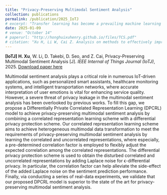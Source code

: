 ```yaml
---
title: "Privacy-Preserving Multimodal Sentiment Analysis"
collection: publications
permalink: /publication/2025_IoTJ
# excerpt: "Transfer learning has become a prevailing machine learning technique thanks to its superiority in learning knowledge from limited training data for prediction. In the existing works, collection and collaboration are two major approaches to realize the improvement of transfer learning performance. Even though the effectiveness of these approaches has been validated in extensive experiments, there lacks the support of theoretical analysis. Consequently, how to enhance transfer learning effectively is an open problem. In light of this, in this paper, we thoroughly and deeply study the methods of improving transfer learning performance in order to provide the guidelines for applying transfer learning in real applications. Through our proof process, critical conclusions are drawn to help learn the motivation of implementing collection and collaboration, the performance gap between collection and collaboration, and the impacts of data sharing strategies on transfer learning in collaboration. These conclusions can further build a theoretical foundation for future research on transfer learning."
date: 2025-01-09
# venue: "October 14"
# paperurl: "http://honghuixuhenry.github.io/files/TCS.pdf"
# citation: "Xu H, Li W, Cai Z. Analysis on methods to effectively improve transfer learning performance[J]. Theoretical Computer Science, 2023, 940: 90-107."
---
```


**[IoTJ]** **H. Xu**, W. Li, D. Takebi, D. Seo, and Z. Cai, Privacy-Preserving Multimodal Sentiment Analysis [J]. _IEEE Internal of Things Journal (IoTJ)_, 2025. [Download paper here](http://honghuixuhenry.github.io/files/IoTJ_2025.pdf)

Multimodal sentiment analysis plays a critical role in numerous IoT-driven applications, such as personalized smart assistants, healthcare monitoring systems, and intelligent transportation networks, where accurate interpretation of user emotions is vital for enhancing service quality. However, a severe threat of privacy leakage in the multimodal sentiment analysis has been overlooked by previous works. To fill this gap, we propose a Differentially Private Correlated Representation Learning
(DPCRL) model to achieve privacy-preserving multimodal sentiment analysis by combining a correlated representation learning scheme with a differential privacy protection scheme. Our correlated representation learning scheme aims to achieve heterogeneous multimodal data transformation to meet the requirements of privacy-preserving multimodal sentiment analysis by learning the correlated and uncorrelated representations, where especially, a pre-determined correlation factor is employed to flexibly adjust the expected correlation among the correlated representations. The differential privacy protection scheme is used to obtain the disturbed correlated and uncorrelated representations by adding Laplace noise for ϵ-differential privacy. In particular, the correlation factor can help alleviate the side-effect of the added Laplace noise on the sentiment prediction performance. Finally, via conducting a series of real-data experiments, we validate that our proposed DPCRL model is superior to the state of the art for privacy-preserving multimodal sentiment analysis.